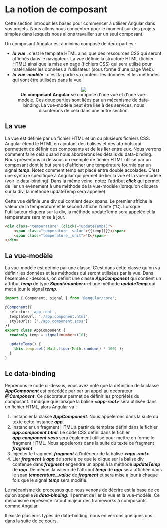 # La notion de composant

Cette section introduit les bases pour commencer à utiliser Angular dans vos projets.
Nous allons nous concentrer pour le moment sur des projets simples dans lesquels nous allons travailler sur un seul composant.

Un composant Angular est à minima composé de deux parties :

* ***la vue*** : c'est le template HTML ainsi que des ressources CSS qui seront affichés dans le navigateur.
La *vue* définie la structure HTML (fichier HTML) ainsi que la mise en page (fichiers CSS) qui sera utilisé pour matérialiser les données à l'utilisateur (sous forme d'une page Web).
* ***la vue-modèle*** : c'est la partie va contenir les données et les méthodes qui vont être utilisées dans la vue.

<figure style="text-align: center">
    <img    src="assets/archi/schema_VI.3.1_Plan_de_travail_1.png"
            style="max-width: min(100%, 640px);"
            />
    <figcaption>
        <b>Un composant Angular</b> se compose d'une vue et d'une vue-modèle. 
        Ces deux parties sont liées par un mécanisme de data-binding.
        La vue-modèle peut être liée à des services, nous discuterons de cela dans une autre section.
    </figcaption>
</figure>

## La vue

La vue est définie par un fichier HTML et un ou plusieurs fichiers CSS.
Angular étend le HTML en ajoutant des balises et des attributs qui permettent de définir des composants et de les lier entre eux. Nous verrons comment faire cela quand nous aborderons les détails du data-binding.
Nous présentons ci dessous un exemple de fichier HTML utilisé par un composant dont le but serait d'afficher une température fournie par un signal ***temp***. Notez comment temp est placé entre double accolades. C'est une syntaxe spécifique à Angular qui permet de lier la vue et la vue-modèle (voir le data-binding). Dans la même veine, notez l'attribut ***click*** qui permet de lier un événement à une méthode de la vue-modèle (lorsqu'on cliquera sur la div, la méthode updateTemp sera appelée).

Cette vue définie une div qui contient deux spans. Le premier affiche la valeur de la température et le second affiche l'unité (°C). Lorsque l'utilisateur cliquera sur la div, la méthode updateTemp sera appelée et la température sera mise à jour.

```html
<div class="temperature" (click)="updateTemp()">
    <span class="temperature__value">{{temp()}}</span>
    <span class="temperature__unit">°C</span>
</div>
```


## La vue-modèle

La vue-modèle est définie par une classe. C'est dans cette classe qu'on va définir les données et les méthodes qui seront utilisées par la vue. Dans l'exemple ci-dessous, on définit une classe ***AppComponent*** qui contient un attribut ***temp*** de type ***Signal&lt;number&gt;*** et une méthode ***updateTemp*** qui met à jour le signal ***temp***.

```typescript
import { Component, signal } from '@angular/core';

@Component({
  selector: 'app-root',
  templateUrl: './app.component.html',
  styleUrls: ['./app.component.scss']
})
export class AppComponent {
  readonly temp = signal<number>(10);

  updateTemp() {
    this.temp.set( Math.floor(Math.random() * 100) );
  }
}
```

## Le data-binding

Reprenons le code ci-dessus, vous avez noté que la définition de la classe ***AppComponent*** est précédée par par un appel au décorateur ***@Component***. Ce décorateur permet de définir les propriétés du composant. Il indique que lorsque la balise ***&lt;app-root>*** sera utilisée dans un fichier HTML, alors Angular va :

1. Instancier la classe ***AppComponent***. Nous appelerons dans la suite du texte cette instance ***app***.
2. Instancier un fragment HTML à partir du template défini dans le fichier ***app.component.html***. Le code CSS défini dans le fichier ***app.component.scss*** sera également utilisé pour mettre en forme le fragment HTML. Nous appelerons dans la suite du texte ce fragment ***fragment***.
3. Injecter le fragment ***fragment*** à l'intérieur de la balise ***&lt;app-root>***.
4. Lier ***fragment*** à ***app*** de sorte à ce que le clique sur la balise div contenue dans ***fragment*** engendre un appel à la méthode ***updateTemp*** de ***app***. De même, la valeur de l'attribut ***temp*** de ***app*** sera affichée dans le span ***temperature__value*** de ***fragment*** et sera mise à jour à chaque fois que le signal ***temp*** sera modifié.

Le mécanisme du processus que nous venons de décrire est la base de ce qu'on appelle ***le data-binding***. Il permet de lier la vue et la vue-modèle. Ce mécanisme représente l'atout majeur des frameworks à composants comme Angular. 

Il existe plusieurs types de data-binding, nous en verrons quelques uns dans la suite de ce cours.
